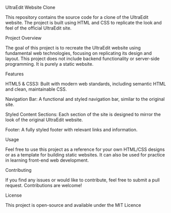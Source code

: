 UltraEdit Website Clone

This repository contains the source code for a clone of the UltraEdit website. The project is built using HTML and CSS to replicate the look and feel of the official UltraEdit site.

Project Overview

The goal of this project is to recreate the UltraEdit website using fundamental web technologies, focusing on replicating its design and layout. This project does not include backend functionality or server-side programming. It is purely a static website.

Features

HTML5 & CSS3: Built with modern web standards, including semantic HTML and clean, maintainable CSS.

Navigation Bar: A functional and styled navigation bar, similar to the original site.

Styled Content Sections: Each section of the site is designed to mirror the look of the original UltraEdit website.

Footer: A fully styled footer with relevant links and information.


Usage

Feel free to use this project as a reference for your own HTML/CSS designs or as a template for building static websites. It can also be used for practice in learning front-end web development.

Contributing

If you find any issues or would like to contribute, feel free to submit a pull request. Contributions are welcome!

License

This project is open-source and available under the MIT Licence
